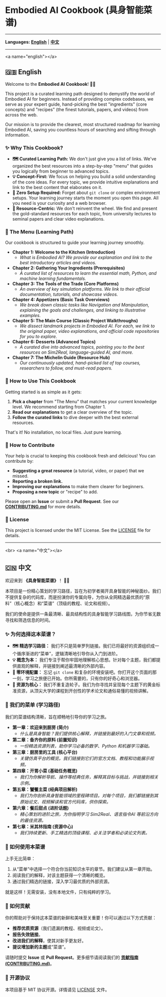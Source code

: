 
# Embodied AI Cookbook (具身智能菜谱)

[](https://opensource.org/licenses/MIT)
[](https://github.com/sindresorhus/awesome)
[](https://www.google.com/search?q=./CONTRIBUTING.md)

-----

**Languages:** [**English**](https://www.google.com/search?q=%23english) | [**中文**](https://www.google.com/search?q=%23%E4%B8%AD%E6%96%87)

-----

\<a name="english"\>\</a\>

## 🇬🇧 English

Welcome to the **Embodied AI Cookbook**\! 🧑‍🍳

This project is a curated learning path designed to demystify the world of Embodied AI for beginners. Instead of providing complex codebases, we serve as your expert guide, hand-picking the best "ingredients" (core concepts) and "recipes" (the finest tutorials, papers, and videos) from across the web.

Our mission is to provide the clearest, most structured roadmap for learning Embodied AI, saving you countless hours of searching and sifting through information.

### ✨ Why This Cookbook?

  * **🗺️ Curated Learning Path:** We don't just give you a list of links. We've organized the best resources into a step-by-step "menu" that guides you logically from beginner to advanced topics.
  * **💡 Concept-First:** We focus on helping you build a solid understanding of the core ideas. For every topic, we provide intuitive explanations and link to the best content that elaborates on it.
  * **🚀 Zero Setup Required:** Forget about `git clone` or complex environment setups. Your learning journey starts the moment you open this page. All you need is your curiosity and a web browser.
  * **👑 Resource-Centric:** We don't reinvent the wheel. We find and present the gold-standard resources for each topic, from university lectures to seminal papers and clear video explanations.

### 📖 The Menu (Learning Path)

Our cookbook is structured to guide your learning journey smoothly.

  * **Chapter 1: Welcome to the Kitchen (Introduction)**
      * *What is Embodied AI? We provide our explanation and link to the best introductory articles and videos.*
  * **Chapter 2: Gathering Your Ingredients (Prerequisites)**
      * *A curated list of resources to learn the essential math, Python, and machine learning fundamentals.*
  * **Chapter 3: The Tools of the Trade (Core Platforms)**
      * *An overview of key simulation platforms. We link to their official documentation, tutorials, and showcase videos.*
  * **Chapter 4: Appetizers (Basic Task Overviews)**
      * *We break down classic tasks like Navigation and Manipulation, explaining the goals and challenges, and linking to illustrative examples.*
  * **Chapter 5: The Main Course (Classic Project Walkthroughs)**
      * *We dissect landmark projects in Embodied AI. For each, we link to the original paper, video explanations, and official code repositories for you to explore.*
  * **Chapter 6: Desserts (Advanced Topics)**
      * *A curated dive into advanced topics, pointing you to the best resources on Sim2Real, language-guided AI, and more.*
  * **Chapter 7: The Michelin Guide (Resource Hub)**
      * *Our continuously updated, hand-picked list of top courses, researchers to follow, and must-read papers.*

### 🚀 How to Use This Cookbook

Getting started is as simple as it gets:

1.  **Pick a chapter** from "The Menu" that matches your current knowledge level. We recommend starting from Chapter 1.
2.  **Read our explanations** to get a clear overview of the topic.
3.  **Follow the curated links** to dive deeper with the best external resources.

That's it\! No installation, no local files. Just pure learning.

### 🙌 How to Contribute

Your help is crucial to keeping this cookbook fresh and delicious\! You can contribute by:

  * **Suggesting a great resource** (a tutorial, video, or paper) that we missed.
  * **Reporting a broken link.**
  * **Improving our explanations** to make them clearer for beginners.
  * **Proposing a new topic** or "recipe" to add.

Please open an **Issue** or submit a **Pull Request**. See our [**CONTRIBUTING.md**](https://www.google.com/search?q=./CONTRIBUTING.md) for more details.

### 📜 License

This project is licensed under the MIT License. See the [LICENSE](https://www.google.com/search?q=./LICENSE) file for details.

-----

\<br\>
\<a name="中文"\>\</a\>

## 🇨🇳 中文

欢迎来到 **《具身智能菜谱》**！ 🧑‍🍳

本项目是一份精心策划的学习路径，旨在为初学者揭开具身智能的神秘面纱。我们不提供复杂的代码库，而是扮演你的专属向导，为你从全网精选最优质的“原料”（核心概念）和“菜谱”（顶级的教程、论文和视频）。

我们的使命是提供一条最清晰、最具结构性的具身智能学习路线图，为你节省无数寻找和筛选信息的时间。

### ✨ 为何选择这本菜谱？

  * **🗺️ 精选学习路径：** 我们不只是简单罗列链接。我们已将最好的资源组织成一个循序渐进的“菜单”，逻辑清晰地引导你从入门到进阶。
  * **💡 概念为本：** 我们专注于帮你牢固地理解核心思想。针对每个主题，我们都提供直观的解释，并链接到阐述最清晰的外部内容。
  * **🚀 零环境配置：** 忘记 `git clone` 和复杂的环境安装吧。你打开这个页面的那一刻，学习之旅便已开始。你所需要的，只有你的好奇心和浏览器。
  * **👑 资源为核心：** 我们不重复造轮子。我们为你寻找并呈现每个主题下的黄金标准资源，从顶尖大学的课程到开创性的学术论文和通俗易懂的视频讲解。

### 📖 我们的菜单 (学习路径)

我们的菜谱结构清晰，旨在顺畅地引导你的学习之旅。

  * **第一章：欢迎来到厨房 (简介)**
      * *什么是具身智能？我们提供核心解释，并链接到最好的入门文章和视频。*
  * **第二章：备齐你的原料 (前置知识)**
      * *一份精选资源列表，助你学习必备的数学、Python 和机器学习基础。*
  * **第三章：厨房里的工具 (核心平台)**
      * *关键仿真平台的概览。我们链接到它们的官方文档、教程和功能展示视频。*
  * **第四章：开胃小菜 (基础任务概览)**
      * *我们为你解析导航、操作等经典任务，解释其目标与挑战，并链接到相关示例。*
  * **第五章：饕餮主菜 (经典项目解析)**
      * *我们为你剖析具身智能领域的里程碑项目。对每个项目，我们都链接到其原始论文、视频解读和官方代码库，供你探索。*
  * **第六章：餐后甜点 (进阶话题)**
      * *精心策划的进阶之旅，为你指明学习 Sim2Real、语言指令AI 等前沿方向的最佳资源。*
  * **第七章：米其林指南 (资源中心)**
      * *我们持续更新、手工精选的顶级课程、必关注学者和必读论文列表。*

### 🚀 如何使用本菜谱

上手无比简单：

1.  从“菜单”中选择一个符合你当前知识水平的章节。我们建议从第一章开始。
2.  阅读我们的解释，对该主题获得一个清晰的概览。
3.  通过我们精选的链接，深入学习最优质的外部资源。

就是这样！无需安装，没有本地文件，只有纯粹的学习。

### 🙌 如何贡献

你的帮助对于保持这本菜谱的新鲜和美味至关重要！你可以通过以下方式贡献：

  * **推荐优质资源**（我们遗漏的教程、视频或论文）。
  * **报告失效链接**。
  * **改进我们的解释**，使其对新手更友好。
  * **提议增加新的主题**或“菜谱”。

请随时提交 **Issue** 或 **Pull Request**。更多细节请阅读我们的 [**贡献指南 (CONTRIBUTING.md)**](https://www.google.com/search?q=./CONTRIBUTING.md)。

### 📜 开源协议

本项目基于 MIT 协议开源。详情请见 [LICENSE](https://www.google.com/search?q=./LICENSE) 文件。

